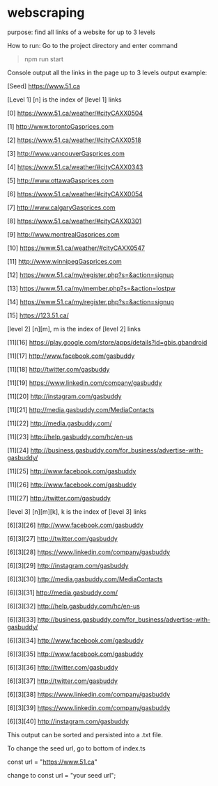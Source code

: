 # webscraping
purpose: find all links of a website for up to 3 levels

How to run: Go to the project directory and enter command
  >npm run start
  
Console output all the links in the page up to 3 levels
output example:

[Seed]
https://www.51.ca

[Level 1]  [n] is the index of [level 1] links

[0] https://www.51.ca/weather/#cityCAXX0504

[1] http://www.torontoGasprices.com

[2] https://www.51.ca/weather/#cityCAXX0518

[3] http://www.vancouverGasprices.com

[4] https://www.51.ca/weather/#cityCAXX0343

[5] http://www.ottawaGasprices.com

[6] https://www.51.ca/weather/#cityCAXX0054

[7] http://www.calgaryGasprices.com

[8] https://www.51.ca/weather/#cityCAXX0301

[9] http://www.montrealGasprices.com

[10] https://www.51.ca/weather/#cityCAXX0547

[11] http://www.winnipegGasprices.com

[12] https://www.51.ca/my/register.php?s=&action=signup

[13] https://www.51.ca/my/member.php?s=&action=lostpw

[14] https://www.51.ca/my/register.php?s=&action=signup

[15] https://123.51.ca/


[level 2]  [n][m], m is the index of [level 2] links
  
[11][16] https://play.google.com/store/apps/details?id=gbis.gbandroid

[11][17] http://www.facebook.com/gasbuddy

[11][18] http://twitter.com/gasbuddy

[11][19] https://www.linkedin.com/company/gasbuddy

[11][20] http://instagram.com/gasbuddy

[11][21] http://media.gasbuddy.com/MediaContacts

[11][22] http://media.gasbuddy.com/

[11][23] http://help.gasbuddy.com/hc/en-us

[11][24] http://business.gasbuddy.com/for_business/advertise-with-gasbuddy/

[11][25] http://www.facebook.com/gasbuddy

[11][26] http://www.facebook.com/gasbuddy

[11][27] http://twitter.com/gasbuddy


[level 3]  [n][m][k], k is the index of [level 3] links
  
[6][3][26] http://www.facebook.com/gasbuddy

[6][3][27] http://twitter.com/gasbuddy

[6][3][28] https://www.linkedin.com/company/gasbuddy

[6][3][29] http://instagram.com/gasbuddy

[6][3][30] http://media.gasbuddy.com/MediaContacts

[6][3][31] http://media.gasbuddy.com/

[6][3][32] http://help.gasbuddy.com/hc/en-us

[6][3][33] http://business.gasbuddy.com/for_business/advertise-with-gasbuddy/

[6][3][34] http://www.facebook.com/gasbuddy

[6][3][35] http://www.facebook.com/gasbuddy

[6][3][36] http://twitter.com/gasbuddy

[6][3][37] http://twitter.com/gasbuddy

[6][3][38] https://www.linkedin.com/company/gasbuddy

[6][3][39] https://www.linkedin.com/company/gasbuddy

[6][3][40] http://instagram.com/gasbuddy

This output can be sorted and persisted into a .txt file.

To change the seed url, go to bottom of index.ts 

const url = "https://www.51.ca"

change to const url = "your seed url";



